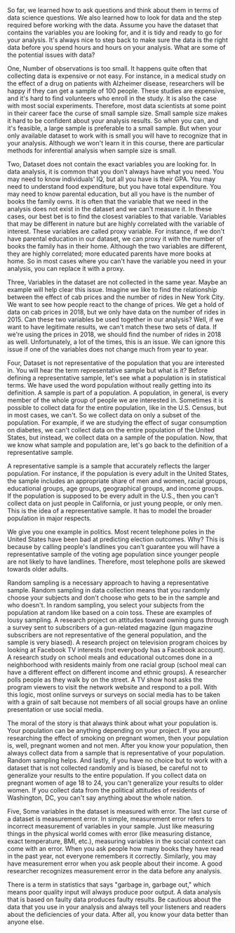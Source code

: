 So far, we learned how to ask questions and think about them in terms of data science questions. We also learned how to look for data and the step required before working with the data. Assume you have the dataset that contains the variables you are looking for, and it is tidy and ready to go for your analysis. It's always nice to step back to make sure the data is the right data before you spend hours and hours on your analysis. What are some of the potential issues with data?

One, Number of observations is too small. It happens quite often that collecting data is expensive or not easy. For instance, in a medical study on the effect of a drug on patients with Alzheimer disease, researchers will be happy if they can get a sample of 100 people. These studies are expensive, and it's hard to find volunteers who enroll in the study. It is also the case with most social experiments. Therefore, most data scientists at some point in their career face the curse of small sample size. Small sample size makes it hard to be confident about your analysis results. So when you can, and it's feasible, a large sample is preferable to a small sample. But when your only available dataset to work with is small you will have to recognize that in your analysis. Although we won't learn it in this course, there are particular methods for inferential analysis when sample size is small.

Two, Dataset does not contain the exact variables you are looking for. In data analysis, it is common that you don't always have what you need. You may need to know individuals' IQ, but all you have is their GPA. You may need to understand food expenditure, but you have total expenditure. You may need to know parental education, but all you have is the number of books the family owns. It is often that the variable that we need in the analysis does not exist in the dataset and we can't measure it. In these cases, our best bet is to find the closest variables to that variable. Variables that may be different in nature but are highly correlated with the variable of interest. These variables are called proxy variable. For instance, if we don't have parental education in our dataset, we can proxy it with the number of books the family has in their home. Although the two variables are different, they are highly correlated; more educated parents have more books at home. So in most cases where you can't have the variable you need in your analysis, you can replace it with a proxy. 

Three, Variables in the dataset are not collected in the same year. Maybe an example will help clear this issue. Imagine we like to find the relationship between the effect of cab prices and the number of rides in New York City. We want to see how people react to the change of prices. We get a hold of data on cab prices in 2018, but we only have data on the number of rides in 2015. Can these two variables be used together in our analysis? Well, if we want to have legitimate results, we can't match these two sets of data. If we're using the prices in 2018, we should find the number of rides in 2018 as well. Unfortunately, a lot of the times, this is an issue. We can ignore this issue if one of the variables does not change much from year to year.

Four, Dataset is not representative of the population that you are interested in. You will hear the term representative sample but what is it? Before defining a representative sample, let's see what a population is in statistical terms. We have used the word population without really getting into its definition. A sample is part of a population. A population, in general, is every member of the whole group of people we are interested in. Sometimes it is possible to collect data for the entire population, like in the U.S. Census, but in most cases, we can't. So we collect data on only a subset of the population. For example, if we are studying the effect of sugar consumption on diabetes, we can't collect data on the entire population of the United States, but instead, we collect data on a sample of the population. Now, that we know what sample and population are, let's go back to the definition of a representative sample.

A representative sample is a sample that accurately reflects the larger population. For instance, if the population is every adult in the United States, the sample includes an appropriate share of men and women, racial groups, educational groups, age groups, geographical groups, and income groups. If the population is supposed to be every adult in the U.S., then you can't collect data on just people in California, or just young people, or only men. This is the idea of a representative sample. It has to model the broader population in major respects.

We give you one example in politics. Most recent telephone poles in the United States have been bad at predicting election outcomes. Why? This is because by calling people's landlines you can't guarantee you will have a representative sample of the voting age population since younger people are not likely to have landlines. Therefore, most telephone polls are skewed towards older adults.

Random sampling is a necessary approach to having a representative sample. Random sampling in data collection means that you randomly choose your subjects and don't choose who gets to be in the sample and who doesn't. In random sampling, you select your subjects from the population at random like based on a coin toss. These are examples of lousy sampling. A research project on attitudes toward owning guns through a survey sent to subscribers of a gun-related magazine (gun magazine subscribers are not representative of the general population, and the sample is very biased). A research project on television program choices by looking at Facebook TV interests (not everybody has a Facebook account). A research study on school meals and educational outcomes done in a neighborhood with residents mainly from one racial group (school meal can have a different effect on different income and ethnic groups). A researcher polls people as they walk by on the street. A TV show host asks the program viewers to visit the network website and respond to a poll. With this logic, most online surveys or surveys on social media has to be taken with a grain of salt because not members of all social groups have an online presentation or use social media. 

The moral of the story is that always think about what your population is. Your population can be anything depending on your project. If you are researching the effect of smoking on pregnant women, then your population is, well, pregnant women and not men. After you know your population, then always collect data from a sample that is representative of your population. Random sampling helps. And lastly, if you have no choice but to work with a dataset that is not collected randomly and is biased, be careful not to generalize your results to the entire population. If you collect data on pregnant women of age 18 to 24, you can't generalize your results to older women. If you collect data from the political attitudes of residents of Washington, DC, you can't say anything about the whole nation.

Five, Some variables in the dataset is measured with error. The last curse of a dataset is measurement error. In simple, measurement error refers to incorrect measurement of variables in your sample. Just like measuring things in the physical world comes with error (like measuring distance, exact temperature, BMI, etc.), measuring variables in the social context can come with an error. When you ask people how many books they have read in the past year, not everyone remembers it correctly. Similarly, you may have measurement error when you ask people about their income. A good researcher recognizes measurement error in the data before any analysis.

There is a term in statistics that says "garbage in, garbage out," which means poor quality input will always produce poor output. A data analysis that is based on faulty data produces faulty results. Be cautious about the data that you use in your analysis and always tell your listeners and readers about the deficiencies of your data. After all, you know your data better than anyone else.